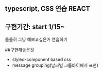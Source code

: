 ## typescript, CSS 연습 REACT

## 구현기간: start 1/15~
틈틈히 그냥 해보고싶은거 연습하기

##구현해놓은것
- styled-component based css
- message grouping(날짜별 그룹바이해서 표현)
